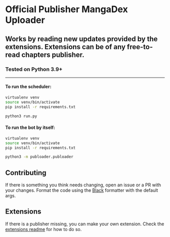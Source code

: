 # Official Publisher MangaDex Uploader
## Works by reading new updates provided by the extensions. Extensions can be of any free-to-read chapters publisher.
### Tested on Python 3.9+

---

#### To run the scheduler:

```bash
virtualenv venv
source venv/bin/activate
pip install -r requirements.txt

python3 run.py
```

#### To run the bot by itself:
```bash
virtualenv venv
source venv/bin/activate
pip install -r requirements.txt

python3 -m publoader.publoader
```

## Contributing
If there is something you think needs changing, open an issue or a PR with your changes. Format the code using the [Black](https://pypi.org/project/black/) formatter with the default args.


## Extensions
If there is a publisher missing, you can make your own extension. Check the [extensions readme](publoader/extensions/CONTRIBUTING.md) for how to do so.